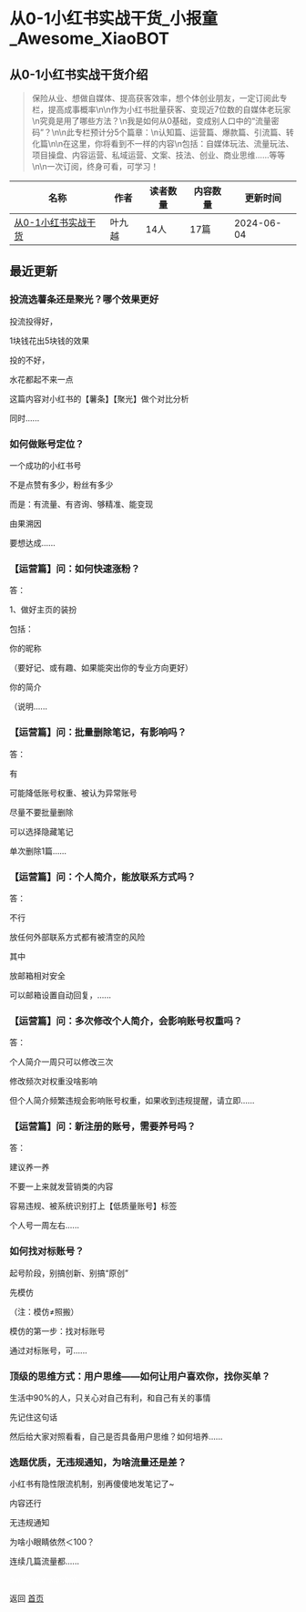# 从0-1小红书实战干货_小报童_Awesome_XiaoBOT

## 从0-1小红书实战干货介绍
> 保险从业、想做自媒体、提高获客效率，想个体创业朋友，一定订阅此专栏，提高成事概率\n\n作为小红书批量获客、变现近7位数的自媒体老玩家\n究竟是用了哪些方法？\n我是如何从0基础，变成别人口中的“流量密码”？\n\n此专栏预计分5个篇章：\n认知篇、运营篇、爆款篇、引流篇、转化篇\n\n在这里，你将看到不一样的内容\n包括：自媒体玩法、流量玩法、项目操盘、内容运营、私域运营、文案、技法、创业、商业思维……等等\n\n一次订阅，终身可看，可学习！  
  


|名称|作者|读者数量|内容数量|更新时间|
|---|---|---|---|---|
|[从0-1小红书实战干货](https://xiaobot.net/p/000000001?refer=9c3f1c95-a052-465a-9902-f6d75080262a)|叶九越|14人|17篇|2024-06-04|

## 最近更新
### 投流选薯条还是聚光？哪个效果更好

投流投得好，

1块钱花出5块钱的效果

投的不好，

水花都起不来一点

这篇内容对小红书的【薯条】【聚光】做个对比分析

同时......

### 如何做账号定位？

一个成功的小红书号

不是点赞有多少，粉丝有多少

而是：有流量、有咨询、够精准、能变现

由果溯因

要想达成......

### 【运营篇】问：如何快速涨粉？

答：

1、做好主页的装扮

包括：

你的昵称

（要好记、或有趣、如果能突出你的专业方向更好）

你的简介

（说明......

### 【运营篇】问：批量删除笔记，有影响吗？

答：

有

可能降低账号权重、被认为异常账号

尽量不要批量删除

可以选择隐藏笔记

单次删除1篇......

### 【运营篇】问：个人简介，能放联系方式吗？

答：

不行

放任何外部联系方式都有被清空的风险

其中

放邮箱相对安全

可以邮箱设置自动回复，......

### 【运营篇】问：多次修改个人简介，会影响账号权重吗？

答：

个人简介一周只可以修改三次

修改频次对权重没啥影响

但个人简介频繁违规会影响账号权重，如果收到违规提醒，请立即......

### 【运营篇】问：新注册的账号，需要养号吗？

答：

建议养一养

不要一上来就发营销类的内容

容易违规、被系统识别打上【低质量账号】标签

个人号一周左右......

### 如何找对标账号？

起号阶段，别搞创新、别搞“原创”

先模仿

（注：模仿≠照搬）

模仿的第一步：找对标账号

通过对标账号，可......

### 顶级的思维方式：用户思维——如何让用户喜欢你，找你买单？

生活中90%的人，只关心对自己有利，和自己有关的事情



先记住这句话



然后给大家对照看看，自己是否具备用户思维？如何培养......

### 选题优质，无违规通知，为啥流量还是差？

小红书有隐性限流机制，别再傻傻地发笔记了~



内容还行

无违规通知

为啥小眼睛依然＜100？

连续几篇流量都......


<a href="https://github.com/Reno9527/awesome-xiaobot" style="color: white; text-decoration: none;">awesome-xiaobot</a>

返回 [首页](../README.md)
